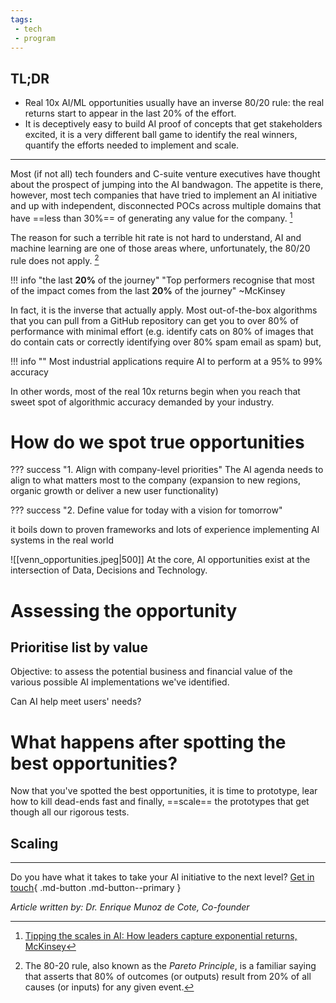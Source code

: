 ```yaml
---
tags:
 - tech
 - program
---
```

## TL;DR

- Real 10x AI/ML opportunities usually have an inverse 80/20 rule: the real returns start to appear in the last 20% of the effort.
- It is deceptively easy to build AI proof of concepts that get stakeholders excited, it is a very different ball game to identify the real winners, quantify the efforts needed to implement and scale. 
---
Most (if not all) tech founders and C-suite venture executives have thought about the prospect of jumping into the AI bandwagon. The appetite is there,  however, most tech companies that have tried to implement an AI initiative and up with independent, disconnected POCs across multiple domains that have ==less than 30%== of generating any value for the company. [^1]  
[^1]: [Tipping the scales in AI: How leaders capture exponential returns, McKinsey](https://www.mckinsey.com/industries/technology-media-and-telecommunications/our-insights/tipping-the-scales-in-ai)

The reason for such a terrible hit rate is not hard to understand, AI and machine learning are one of those areas where, unfortunately, the 80/20 rule does not apply. [^2]
[^2]: The 80-20 rule, also known as the *Pareto Principle*, is a familiar saying that asserts that 80% of outcomes (or outputs) result from 20% of all causes (or inputs) for any given event.

!!! info "the last **20%** of the journey"
    "Top performers recognise that most of the impact comes from the last **20%** of the journey" ~McKinsey

In fact, it is the inverse that actually apply. Most out-of-the-box algorithms that you can pull from a GitHub repository can get you to over 80% of performance with minimal effort (e.g. identify cats on 80% of images that do contain cats or correctly identifying over 80% spam email as spam) but,

!!! info ""
    Most industrial applications require AI to perform at a 95% to 99% accuracy

In other words, most of the real 10x returns begin when you reach that sweet spot of algorithmic accuracy demanded by your industry. 

# How do we spot true opportunities

??? success "1. Align with company-level priorities"
    The AI agenda needs to align to what matters most to the company (expansion to new regions, organic growth or deliver a new user functionality)

??? success "2. Define value for today with a vision for tomorrow"

it boils down to proven frameworks and lots of experience implementing AI systems in the real world  

![[venn_opportunities.jpeg|500]]
At the core, AI opportunities exist at the intersection of Data, Decisions and Technology.



# Assessing the opportunity

## Prioritise list by value

Objective: to assess the potential business and financial value of the various possible AI implementations we've identified.

Can AI help meet users' needs?

# What happens after spotting the best opportunities?
Now that you've spotted the best opportunities, it is time to prototype, lear how to kill dead-ends fast and finally, ==scale== the prototypes that get though all our rigorous tests.

## Scaling

---
Do you have what it takes to take your AI initiative to the next level?
[Get in touch](https://www.hypergrowth.io/#section-1659904077408){ .md-button .md-button--primary }

*Article written by: Dr. Enrique Munoz de Cote, Co-founder*